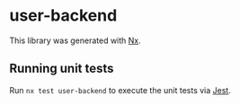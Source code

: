 # user-backend

This library was generated with [Nx](https://nx.dev).

## Running unit tests

Run `nx test user-backend` to execute the unit tests via [Jest](https://jestjs.io).
